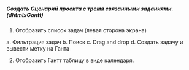 ##### Создать Сценарий проекта с тремя связанными заданиями. (dhtmlxGantt)

1.	Отобразить список задач (левая сторона экрана)

a.	Фильтрация задач
b.	Поиск
c.	Drag and drop
d.	Создать задачу и вывести метку на Ганта

2.	Отобразить Гантт таблицу в виде календаря.
